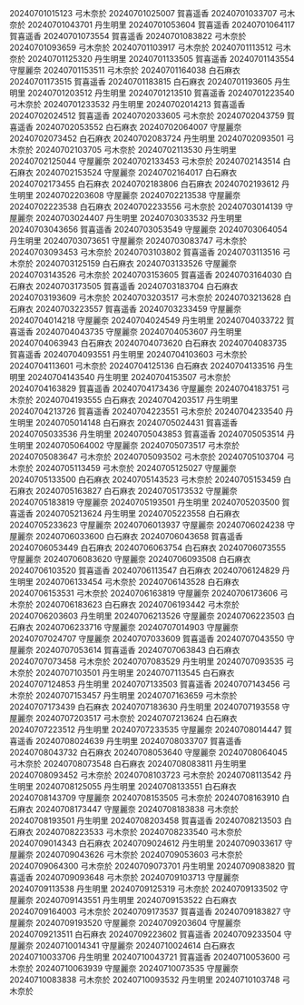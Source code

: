20240701015123 弓木奈於
20240701025007 賀喜遥香
20240701033707 弓木奈於
20240701043701 丹生明里
20240701053604 賀喜遥香
20240701064117 賀喜遥香
20240701073554 賀喜遥香
20240701083822 弓木奈於
20240701093659 弓木奈於
20240701103917 弓木奈於
20240701113512 弓木奈於
20240701125320 丹生明里
20240701133505 賀喜遥香
20240701143554 守屋麗奈
20240701153511 弓木奈於
20240701164038 白石麻衣
20240701173515 賀喜遥香
20240701183815 白石麻衣
20240701193605 丹生明里
20240701203512 丹生明里
20240701213510 賀喜遥香
20240701223540 弓木奈於
20240701233532 丹生明里
20240702014213 賀喜遥香
20240702024512 賀喜遥香
20240702033605 弓木奈於
20240702043759 賀喜遥香
20240702053552 白石麻衣
20240702064007 守屋麗奈
20240702073452 白石麻衣
20240702083724 丹生明里
20240702093501 弓木奈於
20240702103705 弓木奈於
20240702113530 丹生明里
20240702125044 守屋麗奈
20240702133453 弓木奈於
20240702143514 白石麻衣
20240702153524 守屋麗奈
20240702164017 白石麻衣
20240702173455 白石麻衣
20240702183806 白石麻衣
20240702193612 丹生明里
20240702203608 守屋麗奈
20240702213538 守屋麗奈
20240702223538 白石麻衣
20240702233556 弓木奈於
20240703014139 守屋麗奈
20240703024407 丹生明里
20240703033532 丹生明里
20240703043656 賀喜遥香
20240703053549 守屋麗奈
20240703064054 丹生明里
20240703073651 守屋麗奈
20240703083747 弓木奈於
20240703093453 弓木奈於
20240703103802 賀喜遥香
20240703113516 弓木奈於
20240703125159 白石麻衣
20240703133526 守屋麗奈
20240703143526 弓木奈於
20240703153605 賀喜遥香
20240703164030 白石麻衣
20240703173505 賀喜遥香
20240703183704 白石麻衣
20240703193609 弓木奈於
20240703203517 弓木奈於
20240703213628 白石麻衣
20240703223557 賀喜遥香
20240703233459 守屋麗奈
20240704014218 守屋麗奈
20240704024549 丹生明里
20240704033722 賀喜遥香
20240704043735 守屋麗奈
20240704053607 丹生明里
20240704063943 白石麻衣
20240704073620 白石麻衣
20240704083735 賀喜遥香
20240704093551 丹生明里
20240704103603 弓木奈於
20240704113601 弓木奈於
20240704125136 白石麻衣
20240704133516 丹生明里
20240704143540 丹生明里
20240704153507 弓木奈於
20240704163829 賀喜遥香
20240704173436 守屋麗奈
20240704183751 弓木奈於
20240704193555 白石麻衣
20240704203517 丹生明里
20240704213726 賀喜遥香
20240704223551 弓木奈於
20240704233540 丹生明里
20240705014148 白石麻衣
20240705024431 賀喜遥香
20240705033536 丹生明里
20240705043853 賀喜遥香
20240705053514 丹生明里
20240705064002 守屋麗奈
20240705073517 弓木奈於
20240705083647 弓木奈於
20240705093502 弓木奈於
20240705103704 弓木奈於
20240705113459 弓木奈於
20240705125027 守屋麗奈
20240705133500 白石麻衣
20240705143523 弓木奈於
20240705153459 白石麻衣
20240705163827 白石麻衣
20240705173532 守屋麗奈
20240705183819 守屋麗奈
20240705193501 丹生明里
20240705203500 賀喜遥香
20240705213624 丹生明里
20240705223558 白石麻衣
20240705233623 守屋麗奈
20240706013937 守屋麗奈
20240706024238 守屋麗奈
20240706033600 白石麻衣
20240706043658 賀喜遥香
20240706053449 白石麻衣
20240706063754 白石麻衣
20240706073555 守屋麗奈
20240706083620 守屋麗奈
20240706093508 白石麻衣
20240706103520 賀喜遥香
20240706113547 白石麻衣
20240706124829 丹生明里
20240706133454 弓木奈於
20240706143528 白石麻衣
20240706153531 弓木奈於
20240706163819 守屋麗奈
20240706173606 弓木奈於
20240706183623 白石麻衣
20240706193442 弓木奈於
20240706203603 丹生明里
20240706213526 守屋麗奈
20240706223503 白石麻衣
20240706233716 守屋麗奈
20240707014903 守屋麗奈
20240707024707 守屋麗奈
20240707033609 賀喜遥香
20240707043550 守屋麗奈
20240707053614 賀喜遥香
20240707063843 白石麻衣
20240707073458 弓木奈於
20240707083529 丹生明里
20240707093535 弓木奈於
20240707103501 丹生明里
20240707113545 白石麻衣
20240707124853 丹生明里
20240707133503 賀喜遥香
20240707143456 弓木奈於
20240707153457 丹生明里
20240707163659 弓木奈於
20240707173439 白石麻衣
20240707183630 丹生明里
20240707193558 守屋麗奈
20240707203517 弓木奈於
20240707213624 白石麻衣
20240707223512 丹生明里
20240707233535 守屋麗奈
20240708014447 賀喜遥香
20240708024639 丹生明里
20240708033707 賀喜遥香
20240708043732 白石麻衣
20240708053640 守屋麗奈
20240708064045 弓木奈於
20240708073548 白石麻衣
20240708083811 丹生明里
20240708093452 弓木奈於
20240708103723 弓木奈於
20240708113542 丹生明里
20240708125055 丹生明里
20240708133551 白石麻衣
20240708143709 守屋麗奈
20240708153505 弓木奈於
20240708163910 白石麻衣
20240708173447 守屋麗奈
20240708183838 弓木奈於
20240708193501 丹生明里
20240708203458 賀喜遥香
20240708213503 白石麻衣
20240708223533 弓木奈於
20240708233540 弓木奈於
20240709014343 白石麻衣
20240709024612 丹生明里
20240709033617 守屋麗奈
20240709043626 弓木奈於
20240709053603 弓木奈於
20240709064300 弓木奈於
20240709073701 丹生明里
20240709083820 賀喜遥香
20240709093648 弓木奈於
20240709103713 守屋麗奈
20240709113538 丹生明里
20240709125319 弓木奈於
20240709133502 守屋麗奈
20240709143551 丹生明里
20240709153522 白石麻衣
20240709164003 弓木奈於
20240709173537 賀喜遥香
20240709183827 守屋麗奈
20240709193520 守屋麗奈
20240709203604 守屋麗奈
20240709213511 白石麻衣
20240709223602 賀喜遥香
20240709233504 守屋麗奈
20240710014341 守屋麗奈
20240710024614 白石麻衣
20240710033706 丹生明里
20240710043721 賀喜遥香
20240710053600 弓木奈於
20240710063939 守屋麗奈
20240710073535 守屋麗奈
20240710083838 弓木奈於
20240710093532 丹生明里
20240710103748 弓木奈於
